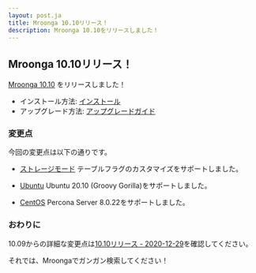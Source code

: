 ```yaml
---
layout: post.ja
title: Mroonga 10.10リリース！
description: Mroonga 10.10をリリースしました！
---
```


## Mroonga 10.10リリース！

[Mroonga 10.10](/ja/docs/news.html#release-10-10) をリリースしました！

* インストール方法: [インストール](/ja/docs/install.html)
* アップグレード方法: [アップグレードガイド](/ja/docs/upgrade.html)

### 変更点

今回の変更点は以下の通りです。

  * [ストレージモード](/ja/docs/tutorial/storage.html) テーブルフラグのカスタマイズをサポートしました。

  * [Ubuntu](/ja/docs/install/ubuntu.html) Ubuntu 20.10 (Groovy Gorilla)をサポートしました。

  * [CentOS](/ja/docs/install/centos.html) Percona Server 8.0.22をサポートしました。

### おわりに

10.09からの詳細な変更点は[10.10リリース - 2020-12-29](/ja/docs/news.html#release-12-29)を確認してください。

それでは、Mroongaでガンガン検索してください！
